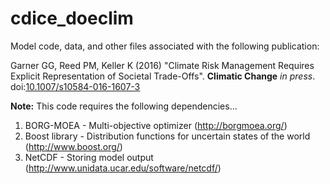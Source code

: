 # cdice_doeclim

Model code, data, and other files associated with the following publication:

Garner GG, Reed PM, Keller K (2016) "Climate Risk Management Requires Explicit Representation of Societal Trade-Offs". **Climatic Change** *in press*. doi:[10.1007/s10584-016-1607-3](http://dx.doi.org/10.1007/s10584-016-1607-3)

**Note:** This code requires the following dependencies...
1) BORG-MOEA - Multi-objective optimizer (http://borgmoea.org/)
2) Boost library - Distribution functions for uncertain states of the world (http://www.boost.org/)
3) NetCDF - Storing model output (http://www.unidata.ucar.edu/software/netcdf/)

